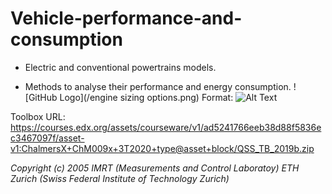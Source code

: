 # Vehicle-performance-and-consumption
* Electric and conventional powertrains models.

* Methods to analyse their performance and energy consumption.
![GitHub Logo](/engine sizing options.png)
Format: ![Alt Text](url)


Toolbox URL: https://courses.edx.org/assets/courseware/v1/ad5241766eeb38d88f5836ec3467097f/asset-v1:ChalmersX+ChM009x+3T2020+type@asset+block/QSS_TB_2019b.zip

*Copyright (c) 2005 IMRT (Measurements and Control Laboratoy) ETH Zurich (Swiss Federal Institute of Technology Zurich)*
